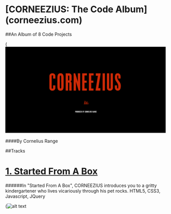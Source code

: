 # [CORNEEZIUS: The Code Album] (corneezius.com)
##An Album of 8 Code Projects

(![alt text](https://github.com/Corneezius/corneezius.github.io/blob/master/css/images/corneezius-title.png)

####By Cornelius Range

##Tracks

#   [1. Started From A Box](http://www.corneezius.com/started-from-a-box.html)

######In "Started From A Box", CORNEEZIUS introduces you to a gritty kindergartener who lives vicariously through his pet rocks. HTML5, CSS3, Javascript, JQuery

(![alt text](https://github.com/Corneezius/corneezius.github.io/blob/master/css/images/startedmeta.png)







